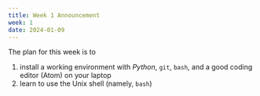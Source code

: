 ```yaml
---
title: Week 1 Announcement
week: 1
date: 2024-01-09
---
```


The plan for this week is to

1. install a working environment with *Python*, ``git``, ``bash``, and
   a good coding editor (Atom) on your laptop
2. learn to use the Unix shell (namely, ``bash``)

